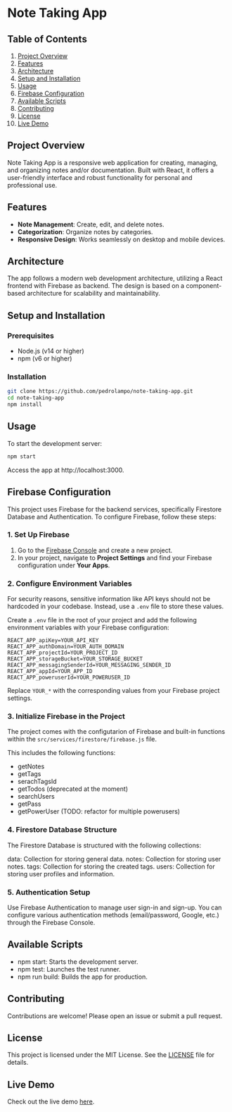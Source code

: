 # Note Taking App

## Table of Contents

1. [Project Overview](#project-overview)
2. [Features](#features)
3. [Architecture](#architecture)
4. [Setup and Installation](#setup-and-installation)
5. [Usage](#usage)
6. [Firebase Configuration](#firebase-configuration)
7. [Available Scripts](#available-scripts)
8. [Contributing](#contributing)
9. [License](#license)
10. [Live Demo](#live-demo)

## Project Overview

Note Taking App is a responsive web application for creating, managing, and organizing notes and/or documentation. Built with React, it offers a user-friendly interface and robust functionality for personal and professional use.

## Features

- **Note Management**: Create, edit, and delete notes.
- **Categorization**: Organize notes by categories.
- **Responsive Design**: Works seamlessly on desktop and mobile devices.

## Architecture

The app follows a modern web development architecture, utilizing a React frontend with Firebase as backend. The design is based on a component-based architecture for scalability and maintainability.

## Setup and Installation

### Prerequisites

- Node.js (v14 or higher)
- npm (v6 or higher)

### Installation

```sh
git clone https://github.com/pedrolampo/note-taking-app.git
cd note-taking-app
npm install
```

## Usage

To start the development server:

```sh
npm start
```

Access the app at http://localhost:3000.

## Firebase Configuration

This project uses Firebase for the backend services, specifically Firestore Database and Authentication. To configure Firebase, follow these steps:

### 1. Set Up Firebase

1. Go to the [Firebase Console](https://console.firebase.google.com/) and create a new project.
2. In your project, navigate to **Project Settings** and find your Firebase configuration under **Your Apps**.

### 2. Configure Environment Variables

For security reasons, sensitive information like API keys should not be hardcoded in your codebase. Instead, use a `.env` file to store these values.

Create a `.env` file in the root of your project and add the following environment variables with your Firebase configuration:

```
REACT_APP_apiKey=YOUR_API_KEY
REACT_APP_authDomain=YOUR_AUTH_DOMAIN
REACT_APP_projectId=YOUR_PROJECT_ID
REACT_APP_storageBucket=YOUR_STORAGE_BUCKET
REACT_APP_messagingSenderId=YOUR_MESSAGING_SENDER_ID
REACT_APP_appId=YOUR_APP_ID
REACT_APP_poweruserId=YOUR_POWERUSER_ID
```

Replace `YOUR_*` with the corresponding values from your Firebase project settings.

### 3. Initialize Firebase in the Project

The project comes with the configutarion of Firebase and built-in functions within the `src/services/firestore/firebase.js` file.

This includes the following functions:

- getNotes
- getTags
- serachTagsId
- getTodos (deprecated at the moment)
- searchUsers
- getPass
- getPowerUser (TODO: refactor for multiple powerusers)

### 4. Firestore Database Structure

The Firestore Database is structured with the following collections:

data: Collection for storing general data.
notes: Collection for storing user notes.
tags: Collection for storing the created tags.
users: Collection for storing user profiles and information.

### 5. Authentication Setup

Use Firebase Authentication to manage user sign-in and sign-up. You can configure various authentication methods (email/password, Google, etc.) through the Firebase Console.

## Available Scripts

- npm start: Starts the development server.
- npm test: Launches the test runner.
- npm run build: Builds the app for production.

## Contributing

Contributions are welcome! Please open an issue or submit a pull request.

## License

This project is licensed under the MIT License. See the [LICENSE](https://github.com/pedrolampo/note-taking-app/blob/main/LICENSE) file for details.

## Live Demo

Check out the live demo [here](https://peters-notes.vercel.app/).
